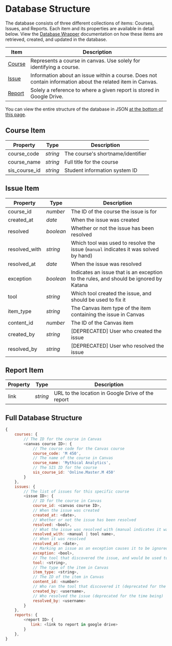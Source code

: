 # Database Structure

The database consists of three different collections of items: Courses, Issues, and Reports. Each item and its properties are available in detail below. View the [Database Wrapper](./database_wrapper.md) documentation on how these items are retrieved, created, and updated in the database.

|Item|Description|
|----|-----------|
|[Course](#courseitem)  |Represents a course in canvas. Use solely for identifying a course.|
|[Issue](#issueitem)    |Information about an issue within a course. Does not contain information about the related item in Canvas.|
|[Report](#reportitem)  |Solely a reference to where a given report is stored in Google Drive.|

You can view the entire structure of the database in JSON [at the bottom of this page](#fullstructure).

<a name="courseitem"></a>
## Course Item
|Property|Type|Description|
|--------|----|-----------|
|course_code|*string*|The course's shortname/identifier|
|course_name|*string*|Full title for the course|
|sis_course_id|*string*|Student information system ID|

<a name="issueitem"></a>
## Issue Item
|Property|Type|Description|
|--------|----|-----------|
|course_id|*number*|The ID of the course the issue is for|
|created_at|*date*|When the issue was created|
|resolved|*boolean*|Whether or not the issue has been resolved|
|resolved_with|*string*|Which tool was used to resolve the issue (`manual` indicates it was solved by hand)|
|resolved_at|*date*|When the issue was resolved|
|exception|*boolean*|Indicates an issue that is an exception to the rules, and should be ignored by Katana|
|tool|*string*|Which tool created the issue, and should be used to fix it|
|item_type|*string*|The Canvas item type of the item containing the issue in Canvas|
|content_id|*number*|The ID of the Canvas item|
|created_by|*string*|[DEPRECATED] User who created the issue|
|resolved_by|*string*|[DEPRECATED] User who resolved the issue|


<a name="reportitem"></a>
## Report Item
|Property|Type|Description|
|--------|----|-----------|
|link|*string*|URL to the location in Google Drive of the report|

<a name="fullstructure"></a>
## Full Database Structure
```js
{
    courses: {
        // The ID for the course in Canvas
        <canvas course ID>: {
            // The course code for the Canvas course
            course_code: 'M 450',
            // The name of the course in Canvas
            course_name: 'Mythical Analytics',
            // The SIS ID for the course
            sis_course_id: 'Online.Master.M 450'
        }
    },
    issues: {
        // The list of issues for this specific course
        <issue ID>: {
            // ID for the course in Canvas
            course_id: <canvas course ID>,
            // When the issue was created
            created_at: <date>,
            // Whether or not the issue has been resolved
            resolved: <bool>,
            // What the issue was resolved with (manual indicates it was done outside of katana)
            resolved_with: <manual | tool name>,
            // When it was resolved
            resolved_at: <date>,
            // Marking an issue as an exception causes it to be ignored by katana
            exception: <bool>,
            // The tool that discovered the issue, and would be used to fix it
            tool: <string>,
            // The type of the item in Canvas
            item_type: <string>,
            // The ID of the item in Canvas
            content_id: <number>
            // Who ran the tool that discovered it (deprecated for the time being)
            created_by: <username>,
            // Who resolved the issue (deprecated for the time being)
            resolved_by: <username>
        }
    },
    reports: {
        <report ID> {
           link: <link to report in google drive>
        }
    },
}
```
